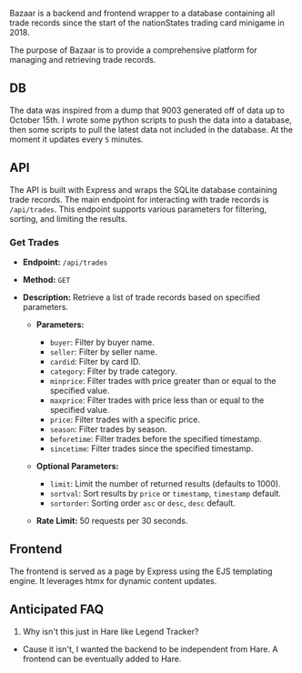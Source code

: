 Bazaar is a backend and frontend wrapper to a database containing all trade records since the start of the nationStates trading card minigame in 2018.

The purpose of Bazaar is to provide a comprehensive platform for managing and retrieving trade records.

## DB

The data was inspired from a dump that 9003 generated off of data up to October 15th. I wrote some python scripts to push the data into a database, then some scripts to pull the latest data not included in the database. At the moment it updates every `5` minutes.

## API

The API is built with Express and wraps the SQLite database containing trade records. The main endpoint for interacting with trade records is `/api/trades`. This endpoint supports various parameters for filtering, sorting, and limiting the results.

### Get Trades

- **Endpoint:** `/api/trades`
- **Method:** `GET`
- **Description:** Retrieve a list of trade records based on specified parameters.

  - **Parameters:**

    - `buyer`: Filter by buyer name.
    - `seller`: Filter by seller name.
    - `cardid`: Filter by card ID.
    - `category`: Filter by trade category.
    - `minprice`: Filter trades with price greater than or equal to the specified value.
    - `maxprice`: Filter trades with price less than or equal to the specified value.
    - `price`: Filter trades with a specific price.
    - `season`: Filter trades by season.
    - `beforetime`: Filter trades before the specified timestamp.
    - `sincetime`: Filter trades since the specified timestamp.

  - **Optional Parameters:**

    - `limit`: Limit the number of returned results (defaults to 1000).
    - `sortval`: Sort results by `price` or `timestamp`, `timestamp` default.
    - `sortorder`: Sorting order `asc` or `desc`, `desc` default.

  - **Rate Limit:** 50 requests per 30 seconds.

## Frontend

The frontend is served as a page by Express using the EJS templating engine. It leverages htmx for dynamic content updates.

## Anticipated FAQ

1. Why isn't this just in Hare like Legend Tracker?

- Cause it isn't, I wanted the backend to be independent from Hare. A frontend can be eventually added to Hare.
